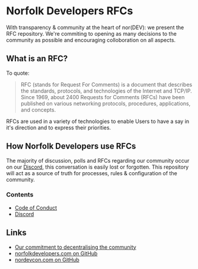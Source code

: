 # Norfolk Developers RFCs

With transparency & community at the heart of nor(DEV): we present the RFC
repository. We're commiting to opening as many decisions to the community as
possible and encouraging colloboration on all aspects.

## What is an RFC?

To quote:

> RFC (stands for Request For Comments) is a document that describes the
> standards, protocols, and technologies of the Internet and TCP/IP.
> Since 1969, about 2400 Requests for Comments (RFCs) have been published on
> various networking protocols, procedures, applications, and concepts.

RFCs are used in a variety of technologies to enable Users to have a say in it's
direction and to express their priorities.

## How Norfolk Developers use RFCs

The majority of discussion, polls and RFCs regarding our community
occur on our [Discord](https://nor.dev/discord), this conversation is easily
lost or forgotten. This repository will act as a source of truth for processes,
rules & configuration of the community.

### Contents

- [Code of Conduct](docs/code-of-conduct.md)
- [Discord](discord/config.yml)

## Links

- [Our commitment to decentralising the community](https://norfolkdevelopers.com/posts/2021-02-15-decentralise-all-the-things)
- [norfolkdevelopers.com on GitHub](https://github.com/NorfolkDev/norfolkdevelopers-website)
- [nordevcon.com on GitHub](https://github.com/NorfolkDev/nordevcon-website)
